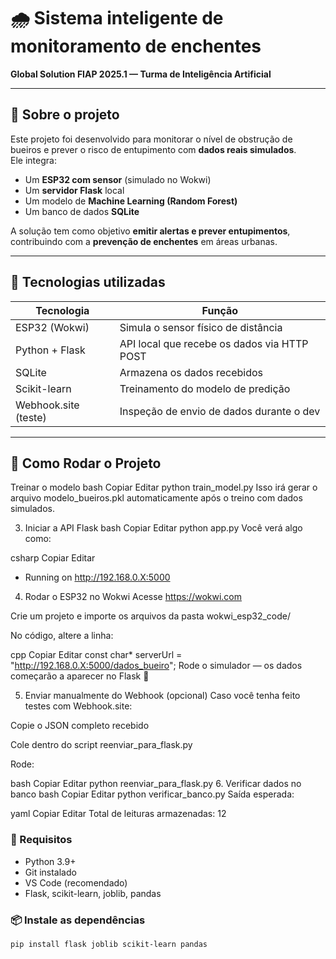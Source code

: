 # 🌧️ Sistema inteligente de monitoramento de enchentes  
**Global Solution FIAP 2025.1 — Turma de Inteligência Artificial**

---

## 🧠 Sobre o projeto

Este projeto foi desenvolvido para monitorar o nível de obstrução de bueiros e prever o risco de entupimento com **dados reais simulados**.  
Ele integra:

- Um **ESP32 com sensor** (simulado no Wokwi)
- Um **servidor Flask** local
- Um modelo de **Machine Learning (Random Forest)**
- Um banco de dados **SQLite**
  
A solução tem como objetivo **emitir alertas e prever entupimentos**, contribuindo com a **prevenção de enchentes** em áreas urbanas.

---

## 🧰 Tecnologias utilizadas

| Tecnologia           | Função                                        |
|----------------------|-----------------------------------------------|
| ESP32 (Wokwi)        | Simula o sensor físico de distância           |
| Python + Flask       | API local que recebe os dados via HTTP POST  |
| SQLite               | Armazena os dados recebidos                   |
| Scikit-learn         | Treinamento do modelo de predição             |
| Webhook.site (teste) | Inspeção de envio de dados durante o dev      |

---

## 🚀 Como Rodar o Projeto
Treinar o modelo
bash
Copiar
Editar
python train_model.py
Isso irá gerar o arquivo modelo_bueiros.pkl automaticamente após o treino com dados simulados.

3. Iniciar a API Flask
bash
Copiar
Editar
python app.py
Você verá algo como:

csharp
Copiar
Editar
* Running on http://192.168.0.X:5000
4. Rodar o ESP32 no Wokwi
Acesse https://wokwi.com

Crie um projeto e importe os arquivos da pasta wokwi_esp32_code/

No código, altere a linha:

cpp
Copiar
Editar
const char* serverUrl = "http://192.168.0.X:5000/dados_bueiro";
Rode o simulador — os dados começarão a aparecer no Flask 🎯

5. Enviar manualmente do Webhook (opcional)
Caso você tenha feito testes com Webhook.site:

Copie o JSON completo recebido

Cole dentro do script reenviar_para_flask.py

Rode:

bash
Copiar
Editar
python reenviar_para_flask.py
6. Verificar dados no banco
bash
Copiar
Editar
python verificar_banco.py
Saída esperada:

yaml
Copiar
Editar
Total de leituras armazenadas: 12
### 📌 Requisitos

- Python 3.9+
- Git instalado
- VS Code (recomendado)
- Flask, scikit-learn, joblib, pandas

### 📦 Instale as dependências

```bash
pip install flask joblib scikit-learn pandas


